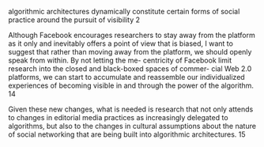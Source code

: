 algorithmic architectures dynamically constitute
certain forms of social practice around the pursuit of visibility 2

Although Facebook encourages researchers to stay away from the platform as it only and inevitably offers a point of view that is biased, I want to suggest that rather than moving away from the platform, we should openly speak from within. By not letting the me- centricity of Facebook limit research into the closed and black-boxed spaces of commer- cial Web 2.0 platforms, we can start to accumulate and reassemble our individualized experiences of becoming visible in and through the power of the algorithm. 14

Given these new changes, what is needed is research that not only attends to changes in editorial media practices as increasingly delegated to algorithms, but also to the changes in cultural assumptions about the nature of social networking that are being built into algorithmic architectures. 15

